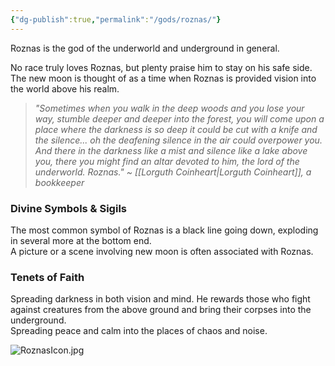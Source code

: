 ```yaml
---
{"dg-publish":true,"permalink":"/gods/roznas/"}
---
```


Roznas is the god of the underworld and underground in general.‌

No race truly loves Roznas, but plenty praise him to stay on his safe side.
‌
The new moon is thought of as a time when Roznas is provided vision into the world above his realm.

  
  

> _"Sometimes when you walk in the deep woods and you lose your way, stumble deeper and deeper into the forest, you will come upon a place where the darkness is so deep it could be cut with a knife and the silence... oh the deafening silence in the air could overpower you. 
> And there in the darkness like a mist and silence like a lake above you, there you might find an altar devoted to him, the lord of the underworld. Roznas."
> ~ [[Lorguth Coinheart\|Lorguth Coinheart]], a bookkeeper_

### Divine Symbols & Sigils

The most common symbol of Roznas is a black line going down, exploding in several more at the bottom end.  
A picture or a scene involving new moon is often associated with Roznas.

### Tenets of Faith

Spreading darkness in both vision and mind. He rewards those who fight against creatures from the above ground and bring their corpses into the underground.    
Spreading peace and calm into the places of chaos and noise.


![RoznasIcon.jpg](/img/user/Images/RoznasIcon.jpg)